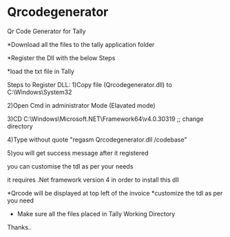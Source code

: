 # Qrcodegenerator
Qr Code Generator for Tally


*Download all the files to the tally application folder


*Register the Dll with the below Steps


*load the txt file in Tally 


Steps to Register DLL:
1)Copy file (Qrcodegenerator.dll) to C:\Windows\System32

2)Open Cmd in administrator Mode (Elavated mode)

3)CD C:\Windows\Microsoft.NET\Framework64\v4.0.30319 ;; change directory

4)Type without quote "regasm Qrcodegenerator.dll /codebase"

5)you will get success message after it registered

you can customise the tdl as per your needs

it requires .Net framework version 4 in order to install this dll

*Qrcode will be displayed at top left of the invoice
*customize the tdl as per you need
* Make sure all the files placed in Tally Working Directory

Thanks..

